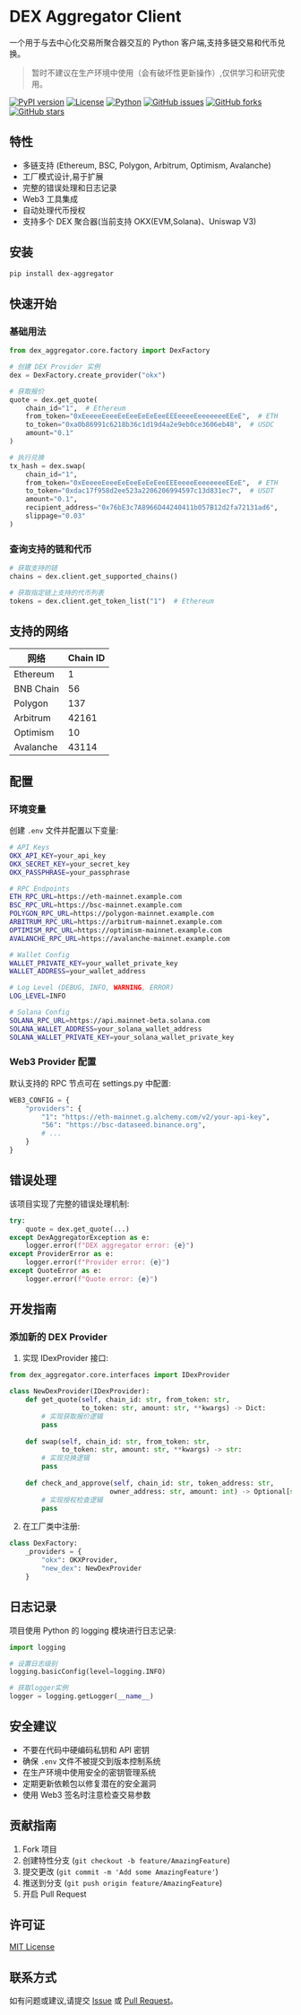 # DEX Aggregator Client

一个用于与去中心化交易所聚合器交互的 Python 客户端,支持多链交易和代币兑换。

> 暂时不建议在生产环境中使用（会有破坏性更新操作）,仅供学习和研究使用。

[![PyPI version](https://badge.fury.io/py/dex-aggregator.svg)](https://badge.fury.io/py/dex-aggregator)
[![License](https://img.shields.io/badge/License-MIT-blue.svg)](LICENSE)
[![Python](https://img.shields.io/badge/python-3.6%2B-blue)](https://www.python.org/downloads/)
[![GitHub issues](https://img.shields.io/github/issues/hedeqiang/python_dex_aggregator)](https://github.com/hedeqiang/python_dex_aggregator/issues)
[![GitHub forks](https://img.shields.io/github/forks/hedeqiang/python_dex_aggregator)](https://github.com/hedeqiang/python_dex_aggregator/network)
[![GitHub stars](https://img.shields.io/github/stars/hedeqiang/python_dex_aggregator)](https://github.com/hedeqiang/python_dex_aggregator)


## 特性

- 多链支持 (Ethereum, BSC, Polygon, Arbitrum, Optimism, Avalanche)
- 工厂模式设计,易于扩展
- 完整的错误处理和日志记录
- Web3 工具集成
- 自动处理代币授权
- 支持多个 DEX 聚合器(当前支持 OKX(EVM,Solana)、Uniswap V3)

## 安装

```bash
pip install dex-aggregator
```

## 快速开始

### 基础用法

```python
from dex_aggregator.core.factory import DexFactory

# 创建 DEX Provider 实例
dex = DexFactory.create_provider("okx")

# 获取报价
quote = dex.get_quote(
    chain_id="1",  # Ethereum
    from_token="0xEeeeeEeeeEeEeeEeEeEeeEEEeeeeEeeeeeeeEEeE",  # ETH
    to_token="0xa0b86991c6218b36c1d19d4a2e9eb0ce3606eb48",  # USDC
    amount="0.1"
)

# 执行兑换
tx_hash = dex.swap(
    chain_id="1",
    from_token="0xEeeeeEeeeEeEeeEeEeEeeEEEeeeeEeeeeeeeEEeE",  # ETH
    to_token="0xdac17f958d2ee523a2206206994597c13d831ec7",  # USDT
    amount="0.1",
    recipient_address="0x76bE3c7A8966D44240411b057B12d2fa72131ad6",
    slippage="0.03"
)
```

### 查询支持的链和代币

```python
# 获取支持的链
chains = dex.client.get_supported_chains()

# 获取指定链上支持的代币列表
tokens = dex.client.get_token_list("1")  # Ethereum
```

## 支持的网络

| 网络 | Chain ID |
|------|----------|
| Ethereum | 1 |
| BNB Chain | 56 |
| Polygon | 137 |
| Arbitrum | 42161 |
| Optimism | 10 |
| Avalanche | 43114 |

## 配置

### 环境变量

创建 `.env` 文件并配置以下变量:

```bash
# API Keys
OKX_API_KEY=your_api_key
OKX_SECRET_KEY=your_secret_key
OKX_PASSPHRASE=your_passphrase

# RPC Endpoints
ETH_RPC_URL=https://eth-mainnet.example.com
BSC_RPC_URL=https://bsc-mainnet.example.com
POLYGON_RPC_URL=https://polygon-mainnet.example.com
ARBITRUM_RPC_URL=https://arbitrum-mainnet.example.com
OPTIMISM_RPC_URL=https://optimism-mainnet.example.com
AVALANCHE_RPC_URL=https://avalanche-mainnet.example.com

# Wallet Config
WALLET_PRIVATE_KEY=your_wallet_private_key
WALLET_ADDRESS=your_wallet_address

# Log Level (DEBUG, INFO, WARNING, ERROR)
LOG_LEVEL=INFO

# Solana Config
SOLANA_RPC_URL=https://api.mainnet-beta.solana.com
SOLANA_WALLET_ADDRESS=your_solana_wallet_address
SOLANA_WALLET_PRIVATE_KEY=your_solana_wallet_private_key
```

### Web3 Provider 配置

默认支持的 RPC 节点可在 settings.py 中配置:

```python
WEB3_CONFIG = {
    "providers": {
        "1": "https://eth-mainnet.g.alchemy.com/v2/your-api-key",
        "56": "https://bsc-dataseed.binance.org",
        # ...
    }
}
```

## 错误处理

该项目实现了完整的错误处理机制:

```python
try:
    quote = dex.get_quote(...)
except DexAggregatorException as e:
    logger.error(f"DEX aggregator error: {e}")
except ProviderError as e:
    logger.error(f"Provider error: {e}")
except QuoteError as e:
    logger.error(f"Quote error: {e}")
```

## 开发指南

### 添加新的 DEX Provider

1. 实现 IDexProvider 接口:

```python
from dex_aggregator.core.interfaces import IDexProvider

class NewDexProvider(IDexProvider):
    def get_quote(self, chain_id: str, from_token: str, 
                  to_token: str, amount: str, **kwargs) -> Dict:
        # 实现获取报价逻辑
        pass
        
    def swap(self, chain_id: str, from_token: str,
             to_token: str, amount: str, **kwargs) -> str:
        # 实现兑换逻辑
        pass
        
    def check_and_approve(self, chain_id: str, token_address: str, 
                         owner_address: str, amount: int) -> Optional[str]:
        # 实现授权检查逻辑
        pass
```

2. 在工厂类中注册:

```python
class DexFactory:
    _providers = {
        "okx": OKXProvider,
        "new_dex": NewDexProvider
    }
```

## 日志记录

项目使用 Python 的 logging 模块进行日志记录:

```python
import logging

# 设置日志级别
logging.basicConfig(level=logging.INFO)

# 获取logger实例
logger = logging.getLogger(__name__)
```

## 安全建议

- 不要在代码中硬编码私钥和 API 密钥
- 确保 `.env` 文件不被提交到版本控制系统
- 在生产环境中使用安全的密钥管理系统
- 定期更新依赖包以修复潜在的安全漏洞
- 使用 Web3 签名时注意检查交易参数

## 贡献指南

1. Fork 项目
2. 创建特性分支 (`git checkout -b feature/AmazingFeature`)
3. 提交更改 (`git commit -m 'Add some AmazingFeature'`)
4. 推送到分支 (`git push origin feature/AmazingFeature`)
5. 开启 Pull Request

## 许可证

[MIT License](LICENSE)

## 联系方式

如有问题或建议,请提交 [Issue](https://github.com/hedeqiang/python_dex_aggregator/issues) 或 [Pull Request](https://github.com/hedeqiang/python_dex_aggregator/pulls)。

